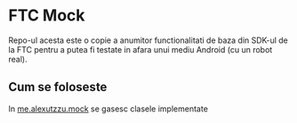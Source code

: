 # FTC Mock

Repo-ul acesta este o copie a anumitor functionalitati de baza din SDK-ul de la FTC pentru a putea fi testate
in afara unui mediu Android (cu un robot real).

## Cum se foloseste
In [me.alexutzzu.mock](ro/eminescusm/pm/mock) se gasesc clasele implementate